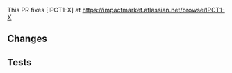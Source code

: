 
This PR fixes [IPCT1-X] at https://impactmarket.atlassian.net/browse/IPCT1-X

## Changes
<!---
Describe the changes/feature. If there are many changes, create groups.
This change sometimes imply frontend changes, please be clear.
Specify what's new. New endpoints, etc.
-->

## Tests

<!---
Specify in which devices were tested, and also, what new automated tests were added or updated.
-->